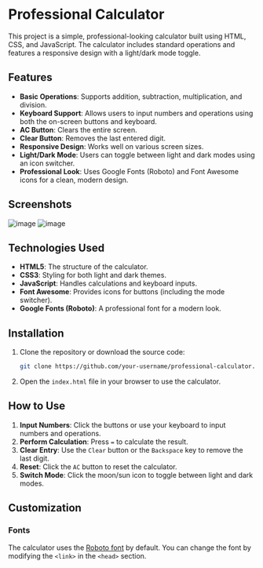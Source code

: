 # Professional Calculator

This project is a simple, professional-looking calculator built using HTML, CSS, and JavaScript. The calculator includes standard operations and features a responsive design with a light/dark mode toggle.

## Features

- **Basic Operations**: Supports addition, subtraction, multiplication, and division.
- **Keyboard Support**: Allows users to input numbers and operations using both the on-screen buttons and keyboard.
- **AC Button**: Clears the entire screen.
- **Clear Button**: Removes the last entered digit.
- **Responsive Design**: Works well on various screen sizes.
- **Light/Dark Mode**: Users can toggle between light and dark modes using an icon switcher.
- **Professional Look**: Uses Google Fonts (Roboto) and Font Awesome icons for a clean, modern design.

## Screenshots

![image](https://github.com/user-attachments/assets/b5724296-27c1-458b-bd0a-dd7794b96f84)
![image](https://github.com/user-attachments/assets/cdabf7fe-b3f1-4254-b30a-fe213207c2e4)

## Technologies Used

- **HTML5**: The structure of the calculator.
- **CSS3**: Styling for both light and dark themes.
- **JavaScript**: Handles calculations and keyboard inputs.
- **Font Awesome**: Provides icons for buttons (including the mode switcher).
- **Google Fonts (Roboto)**: A professional font for a modern look.

## Installation

1. Clone the repository or download the source code:
    ```bash
    git clone https://github.com/your-username/professional-calculator.git
    ```
2. Open the `index.html` file in your browser to use the calculator.

## How to Use

1. **Input Numbers**: Click the buttons or use your keyboard to input numbers and operations.
2. **Perform Calculation**: Press `=` to calculate the result.
3. **Clear Entry**: Use the `Clear` button or the `Backspace` key to remove the last digit.
4. **Reset**: Click the `AC` button to reset the calculator.
5. **Switch Mode**: Click the moon/sun icon to toggle between light and dark modes.

## Customization

### Fonts
The calculator uses the [Roboto font](https://fonts.google.com/specimen/Roboto) by default. You can change the font by modifying the `<link>` in the `<head>` section.

